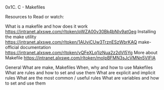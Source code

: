 0x1C. C - Makefiles

Resources to Read or watch:

What is a makefile and how does it work https://intranet.alxswe.com/rltoken/pWZA00v30Bk4bNIv9atGeg
Installing the make utility https://intranet.alxswe.com/rltoken/1AUviCUw3TrznESzWbrKAQ
make-official documentation https://intranet.alxswe.com/rltoken/vQFeXLq1izNua2z2dVl5Yg
More about Makefile https://intranet.alxswe.com/rltoken/moIpBFMN3sJcVMNn5VIFlA

General
What are make, Makefiles
When, why and how to use Makefiles
What are rules and how to set and use them
What are explicit and implicit rules
What are the most common / useful rules
What are variables and how to set and use them

